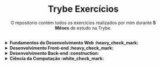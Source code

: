 <h1 align="center"> Trybe Exercícios </h1>
<p align="center"> O repositorio contém todos os exercicios realizados por mim durante <b>5 Mêses</b> de estudo na Trybe. </p>
<br>
<details>
  <summary><strong>Fundamentos do Desenvolvimento Web :heavy_check_mark:</strong></summary><br />
  <details><summary>:heavy_check_mark: Bloco 1</summary>
      - Fundamentos do Desenvolvimento Web <br>
      - Unix & Bash
  </details>
  <details><summary>:heavy_check_mark: Bloco 2</summary>
      - Git & GitHub <br>
      - Internet
  </details>
  <details><summary>:heavy_check_mark: Bloco 3</summary>
      - HTML & CSS - Introdução<br>
      <strong>- Lessons Learned</strong>
  </details>
  <details><summary>:heavy_check_mark: Bloco 4</summary>
      - JavaScript - Introdução<br>
      <strong>- Playground Functions</strong>
  </details>
  <details><summary>:heavy_check_mark: Bloco 5</summary>
      - JavaScript - Dom, Seletores e Eventos <br>
      <strong>- Arte com Pixels</strong> <br>
      <strong>* Lista de Tarefas</strong> <br>
      <strong>* Meme Generator</strong> <br>
      <strong>* Adivinhe a Cor</strong> <br>
      <strong>* Carta Misteriosa</strong>
  </details>
  <details><summary>:heavy_check_mark: Bloco 6</summary>
    - HTML & CSS - Forms, Flexbox e Responsivo <br>
    <strong>- Trybewarts</strong>
  </details>
  <details><summary>:heavy_check_mark: Bloco 7</summary>
    - JavaScript - ES6 e Testes Unitários <br>
    <strong>- JavaScript Testes Unitários</strong>
  </details>
  <details><summary>:heavy_check_mark: Bloco 8</summary>
    - JavaScript ES6 - Higher Order Functions <br>
    <strong>- Zoo Functions</strong>
  </details>
</details>

<details>
  <summary><strong>Desenvolvimento Front-end :heavy_check_mark:</strong></summary><br />
    <details><summary>:heavy_check_mark: Bloco 9</summary>
    - JavaScript e Testes Assíncronos<br>
    <strong>- Carrinho de Compras</strong>
  </details>
  <details><summary>:heavy_check_mark: Bloco 10</summary>
    - Introdução à React<br>
    <strong>- Sistema Solar</strong>
  </details>
    <details><summary>:heavy_check_mark: Bloco 11</summary>
    - Componentes com Estado, Eventos e Formulários em React<br>
    <strong>- Tryunfo</strong>
  </details>
    <details><summary>:heavy_check_mark: Bloco 12</summary>
    - Ciclo de Vida de Componentes e React Router<br>
    <strong>- TrybeTunes</strong>
  </details>
    <details><summary>:heavy_check_mark: Bloco 13</summary>
    - Metodologias Ágeis<br>
    <strong>- Frontend Online Store</strong>
  </details>
    <details><summary>:heavy_check_mark: Bloco 14</summary>
    - Testes Automatizados com React Testing Library<br>
    <strong>- Testes em React</strong>
  </details>
    <details><summary>:heavy_check_mark: Bloco 15</summary>
    - Redux <br>
    <strong>- Trybe Wallet</strong>
    </details>
    <details><summary>:heavy_check_mark: Bloco 16</summary>
    <strong>- Trivia</strong>
    </details>
    <details><summary>:heavy_check_mark: Bloco 17</summary>
    - Context API <br>
    - Hooks <br>
    <strong>- StarWars Datable com Context API e Hooks</strong>
    </details>
    <details><summary>:heavy_check_mark: Bloco 18</summary>
    <strong>- Recipe App</strong>
    </details>
</details>

<details>
  <summary><strong>Desenvolvimento Back-end :construction:</strong></summary><br />
    <details><summary>:heavy_check_mark: Bloco 19</summary>
    - Introdução á Docker <br>
    <strong>- Docker Todo-List</strong>
    </details>
    <details><summary>:white_check_mark: Bloco 20</summary></details>
    <details><summary>:white_check_mark: Bloco 21</summary></details>
    <details><summary>:white_check_mark: Bloco 22</summary></details>
    <details><summary>:white_check_mark: Bloco 23</summary></details>
    <details><summary>:white_check_mark: Bloco 24</summary></details>
    <details><summary>:white_check_mark: Bloco 25</summary></details>
    <details><summary>:white_check_mark: Bloco 26</summary></details>
    <details><summary>:white_check_mark: Bloco 27</summary></details>
    <details><summary>:white_check_mark: Bloco 28</summary></details>
    <details><summary>:white_check_mark: Bloco 29</summary></details>
    <details><summary>:white_check_mark: Bloco 30</summary></details>
    <details><summary>:white_check_mark: Bloco 31</summary></details>
    <details><summary>:white_check_mark: Bloco 32</summary></details>

</details>

<details>
  <summary><strong>Ciência da Computação :white_check_mark:</strong></summary><br />
    <details><summary>:white_check_mark: Bloco 33</summary></details>
    <details><summary>:white_check_mark: Bloco 34</summary></details>
    <details><summary>:white_check_mark: Bloco 35</summary></details>
    <details><summary>:white_check_mark: Bloco 36</summary></details>
    <details><summary>:white_check_mark: Bloco 37</summary></details>
    <details><summary>:white_check_mark: Bloco 38</summary></details>
</details>


